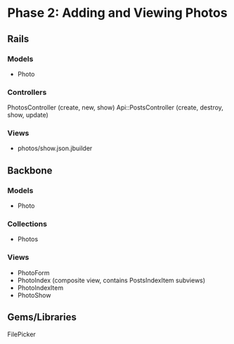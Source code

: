 # Phase 2: Adding and Viewing Photos

## Rails
### Models
* Photo

### Controllers
PhotosController (create, new, show)
Api::PostsController (create, destroy, show, update)

### Views
* photos/show.json.jbuilder

## Backbone
### Models
* Photo

### Collections
* Photos

### Views
* PhotoForm
* PhotoIndex (composite view, contains PostsIndexItem subviews)
* PhotoIndexItem
* PhotoShow


## Gems/Libraries
FilePicker
